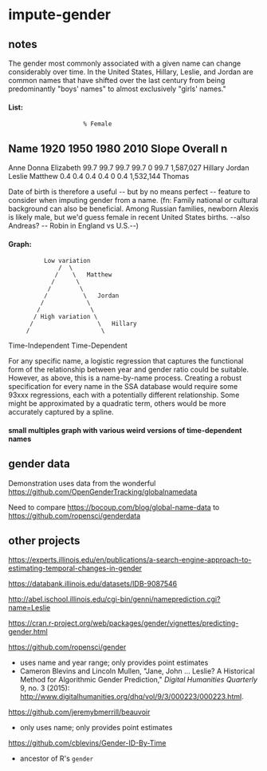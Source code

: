 # impute-gender

## notes

The gender most commonly associated with a given name can change considerably over time. In the United States, Hillary, Leslie, and Jordan are common names that have shifted over the last century from being predominantly "boys' names" to almost exclusively "girls' names."


#### List:

                         % Female
 Name           1920    1950    1980    2010   Slope   Overall        n
--------------------------------------------------------------------------
Anne
Donna
Elizabeth       99.7    99.7    99.7    99.7     0      99.7    1,587,027
Hillary
Jordan
Leslie
Matthew         0.4     0.4     0.4     0.4      0       0.4    1,532,144
Thomas

Date of birth is therefore a useful -- but by no means perfect -- feature to consider when imputing gender from a name. (fn: Family national or cultural background can also be beneficial. Among Russian families, newborn Alexis is likely male, but we'd guess female in recent United States births. --also Andreas? -- Robin in England vs U.S.--)

#### Graph:


              Low variation
                  /  \
                 /    \   Matthew
                /      \
               /        \
              /          \   Jordan
             /            \
            /              \
           / High variation \
          /                  \   Hillary
         /                    \
Time-Independent       Time-Dependent


For any specific name, a logistic regression that captures the functional form of the relationship between year and gender ratio could be suitable. However, as above, this is a name-by-name process. Creating a robust specification for every name in the SSA database would require some 93xxx regressions, each with a potentially different relationship. Some might be approximated by a quadratic term, others would be more accurately captured by a spline.

#### small multiples graph with various weird versions of time-dependent names


## gender data

Demonstration uses data from the wonderful https://github.com/OpenGenderTracking/globalnamedata

Need to compare https://bocoup.com/blog/global-name-data to
https://github.com/ropensci/genderdata


## other projects

https://experts.illinois.edu/en/publications/a-search-engine-approach-to-estimating-temporal-changes-in-gender

https://databank.illinois.edu/datasets/IDB-9087546

http://abel.ischool.illinois.edu/cgi-bin/genni/nameprediction.cgi?name=Leslie

https://cran.r-project.org/web/packages/gender/vignettes/predicting-gender.html

https://github.com/ropensci/gender
 - uses name and year range; only provides point estimates
 - Cameron Blevins and Lincoln Mullen, "Jane, John ... Leslie? A
Historical Method for Algorithmic Gender Prediction," _Digital
Humanities Quarterly_ 9, no. 3 (2015): <http://www.digitalhumanities.org/dhq/vol/9/3/000223/000223.html>.

https://github.com/jeremybmerrill/beauvoir
 - only uses name; only provides point estimates

https://github.com/cblevins/Gender-ID-By-Time
 - ancestor of R's `gender`
